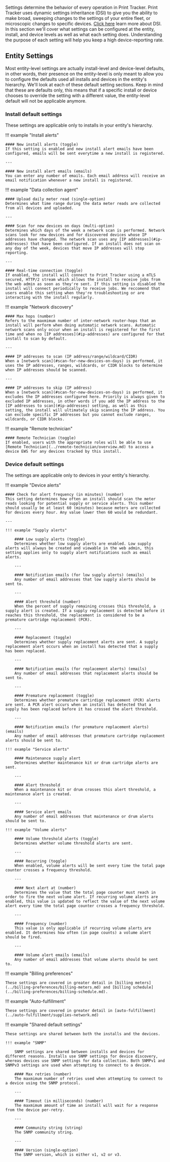 Settings determine the behavior of every operation in Print Tracker. Print Tracker uses dynamic settings inheritance (DSI) to give you the ability to make broad, sweeping changes to the settings of your entire fleet, or microscopic changes to specific devices. [Click here](../concepts/settings.md) learn more about DSI. In this section we'll cover what settings can be configured at the entity, install, and device levels as well as what each setting does. Understanding the purpose of each setting will help you keep a high device-reporting rate.

## Entity Settings
Most entity-level settings are actually install-level and device-level defaults, in other words, their presence on the entity-level is only meant to allow you to configure the defaults used all installs and devices in the entity's hierarchy. We'll look at each of these default setting sections. Keep in mind that these are defaults only, this means that if a specific install or device chooses to override the setting with a different value, the entity-level default will not be applicable anymore.

### Install default settings
These settings are applicable only to installs in your entity's hierarchy.

!!! example "Install alerts"
    
    #### New install alerts (toggle)
    If this setting is enabled and new install alert emails have been configured, emails will be sent everytime a new install is registered.

    ---

    #### New install alert emails (emails)
    You can enter any number of emails. Each email address will receive an email notification whenever a new install is registered.

!!! example "Data collection agent"

    #### Upload daily meter read (single-option)
    Determines what time range during the data meter reads are collected from all devices and uploaded.

    ---

    #### Scan for new devices on days (multi-option)
    Determines which days of the week a network scan is performed. Network scans look for new devices and for discovered devices whose IP addresses have changed. The network scan uses any [IP addresses](#ip-addresses) that have been configured. If an install does not scan on any day of the week, devices that move IP addresses will stop reporting.
    
    ---

    #### Real-time connection (toggle)
    If enabled, the install will connect to Print Tracker using a mTLS secured, HTTP/2 stream which allows the install to receive jobs from the web admin as soon as they're sent. If this setting is disabled the install will connect periodically to receive jobs. We reccomend that users enable this setting when they're troubleshooting or are interacting with the install regularly.

!!! example "Network discovery"

    #### Max hops (number)
    Refers to the maxmimum number of inter-network router-hops that an install will perform when doing automatic network scans. Automatic network scans only occur when an install is registered for the first time and when no [IP addresses](#ip-addresses) are configured for that install to scan by default.

    ---

    #### IP addresses to scan (IP address/range/wildcard/CIDR)
    When a [network scan](#scan-for-new-devices-on-days) is performed, it uses the IP addresses, ranges, wildcards, or CIDR blocks to determine when IP addresses should be scanned.

    ---
    
    #### IP addresses to skip (IP address)
    When a [network scan](#scan-for-new-devices-on-days) is performed, it excludes the IP addresses configured here. Priority is always given to excluded IP addresses, in other words if you add the IP address to the [IP addresses to scan](#ip-addresses) setting, as well as this setting, the install will ultimately skip scanning the IP address. You can exclude specific IP addresses but you cannot exclude ranges, wildcards, or CIDR blocks.

!!! example "Remote technician"

    #### Remote Technician (toggle)
    If enabled, users with the appropriate roles will be able to use [Remote Technician](../remote-technician/overview.md) to access a device EWS for any devices tracked by this install.

### Device default settings
The settings are applicable only to devices in your entity's hierarchy.

!!! example "Device alerts"

    #### Check for alert frequency (in minutes) (number)
    This setting determines how often an install should scan the meter reads looking for potential supply or service alerts. This number should usually be at least 60 (minutes) because meters are collected for devices every hour. Any value lower then 60 would be redundant.

    ---

    !!! example "Supply alerts"

        #### Low supply alerts (toggle)
        Determines whether low supply alerts are enabled. Low supply alerts will always be created and viewable in the web admin, this setting applies only to supply alert notifications such as email alerts.

        ---
    
        #### Notification emails (for low supply alerts) (emails)
        Any number of email addresses that low supply alerts should be sent to.

        ---

        #### Alert threshold (number)
        When the percent of supply remaining crosses this threshold, a supply alert is created. If a supply replacement is detected before it reaches this threshold, the replacement is considered to be a premature cartridge replacement (PCR).

        ---
    
        #### Replacement (toggle)
        Determines whether supply replacement alerts are sent. A supply replacement alert occurs when an install has detected that a supply has been replaced.

        ---

        #### Notification emails (for replacement alerts) (emails)
        Any number of email addresses that replacement alerts should be sent to.
        
        ---
    
        #### Premature replacement (toggle)
        Determines whether premature cartirdige replacement (PCR) alerts are sent. A PCR alert occurs when an install has detected that a supply has been replaced before it has crossed the alert threshold.

        ---

        #### Notification emails (for premature replacement alerts) (emails)
        Any number of email addresses that premature cartridge replacement alerts should be sent to.

    !!! example "Service alerts"

        #### Maintenance supply alert
        Determines whether maintenance kit or drum cartridge alerts are sent.

        ---

        #### Alert threshold
        When a maintenance kit or drum crosses this alert threshold, a maintenance alert is created.

        ---

        #### Service alert emails
        Any number of email addresses that maintenance or drum alerts should be sent to.

    !!! example "Volume alerts"

        #### Volume threshold alerts (toggle)
        Determines whether volume threshold alerts are sent.

        ---

        #### Recurring (toggle)
        When enabled, volume alerts will be sent every time the total page counter crosses a frequency threshold.

        ---

        #### Next alert at (number)
        Determines the value that the total page counter must reach in order to fire the next volume alert. If recurring volume alerts are enabled, this value is updated to reflect the value of the next volume alert every time the total page counter crosses a frequency threshold.

        ---

        #### Frequency (number)
        This value is only applicable if recurring volume alerts are enabled. It determines how often (in page counts) a volume alert should be fired.

        ---

        #### Volume alert emails (emails)
        Any number of email addresses that volume alerts should be sent to.

!!! example "Billing preferences"
    
    These settings are covered in greater detail in [billing meters](../billing-preferences/billing-meters.md) and [billing schedule](../billing-preferences/billing-schedule.md).

!!! example "Auto-fulfillment"

    These settings are covered in greater detail in [auto-fulfillment](../auto-fulfillment/supplies-network.md)

!!! example "Shared default settings"
    
    These settings are shared between both the installs and the devices.

    !!! example "SNMP"
        
        SNMP settings are shared between installs and devices for different reasons. Installs use SNMP settings for device discovery, whereas devices use SNMP settings for data collection. Both SNMPv1 and SNMPv3 settings are used when attempting to connect to a device.

        #### Max retries (number)
        The maxmimum number of retries used when attempting to connect to a device using the SNMP protocol.

        ---

        #### Timeout (in milliseconds) (number)
        The maxmimum amount of time an install will wait for a response from the device per-retry.

        ---

        #### Community string (string)
        The SNMP community string.

        ---

        #### Version (single-option)
        The SNMP version, which is either v1, v2 or v3.
